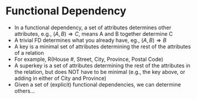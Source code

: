 # Functional Dependency
- In a functional dependency, a set of attributes determines other attributes, e.g., $(A, B) \Rightarrow C$, means A and B together determine C  
- A trivial FD determines what you already have, eg., $(A, B) \Rightarrow B$
- A key is a minimal set of attributes determining the rest of the attributes of a relation  
- For example, R(House #, Street, City, Province, Postal Code)  
- A superkey is a set of attributes determining the rest of the attributes in the relation, but does NOT have to be minimal (e.g., the key above, or adding in either of City and Province)  
- Given a set of (explicit) functional dependencies, we can determine   others...